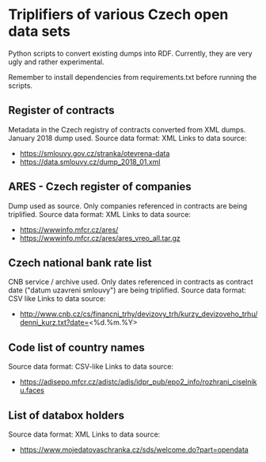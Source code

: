 Triplifiers of various Czech open data sets
====

Python scripts to convert existing dumps into RDF. Currently, they are very ugly and rather experimental.

Remember to install dependencies from requirements.txt before running the scripts.

Register of contracts
--
Metadata in the Czech registry of contracts converted from XML dumps.
January 2018 dump used.
Source data format: XML
Links to data source:
 - https://smlouvy.gov.cz/stranka/otevrena-data
 - https://data.smlouvy.cz/dump_2018_01.xml

ARES - Czech register of companies
--
Dump used as source. Only companies referenced in contracts are being triplified.
Source data format: XML
Links to data source:
 - https://wwwinfo.mfcr.cz/ares/
 - https://wwwinfo.mfcr.cz/ares/ares_vreo_all.tar.gz

Czech national bank rate list
--
CNB service / archive used. Only dates referenced in contracts as contract date ("datum uzavreni smlouvy") are being triplified.
Source data format: CSV like
Links to data source:
 - http://www.cnb.cz/cs/financni_trhy/devizovy_trh/kurzy_devizoveho_trhu/denni_kurz.txt?date=<%d.%m.%Y>

Code list of country names
--
Source data format: CSV-like
Links to data source:
 - https://adisepo.mfcr.cz/adistc/adis/idpr_pub/epo2_info/rozhrani_ciselniku.faces

List of databox holders
--
Source data format: XML
Links to data source:
 - https://www.mojedatovaschranka.cz/sds/welcome.do?part=opendata
